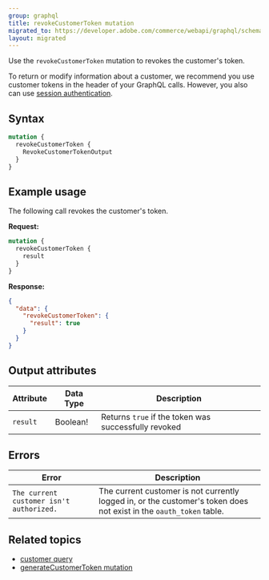 ```yaml
---
group: graphql
title: revokeCustomerToken mutation
migrated_to: https://developer.adobe.com/commerce/webapi/graphql/schema/customer/mutations/revoke-token/
layout: migrated
---
```


Use the `revokeCustomerToken` mutation to revokes the customer's token.

To return or modify information about a customer, we recommend you use customer tokens in the header of your GraphQL calls. However, you also can use [session authentication](https://developer.adobe.com/commerce/webapi/get-started/authentication/gs-authentication-session).

## Syntax

```graphql
mutation {
  revokeCustomerToken {
    RevokeCustomerTokenOutput
  }
}
```

## Example usage

The following call revokes the customer's token.

**Request:**

```graphql
mutation {
  revokeCustomerToken {
    result
  }
}
```

**Response:**

```json
{
  "data": {
    "revokeCustomerToken": {
      "result": true
    }
  }
}
```

## Output attributes

Attribute |  Data Type | Description
--- | --- | ---
`result` | Boolean! | Returns `true` if the token was successfully revoked

## Errors

Error | Description
--- | ---
`The current customer isn't authorized.` | The current customer is not currently logged in, or the customer's token does not exist in the `oauth_token` table.

## Related topics

*  [customer query]({{page.baseurl}}/graphql/queries/customer.html)
*  [generateCustomerToken mutation]({{page.baseurl}}/graphql/mutations/generate-customer-token.html)
